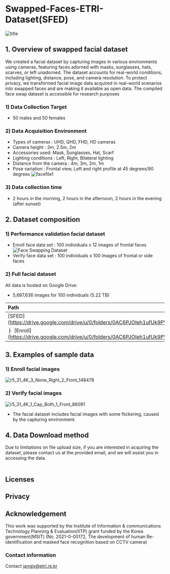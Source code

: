 # Swapped-Faces-ETRI-Dataset(SFED)
![title](https://github.com/EtriHRIFace/Face-Dataset/assets/149992598/c1b230e6-242c-4dd7-8bd5-ccd2b8d2e7ec)
<br>
## 1. Overview of swapped facial dataset 
  We created a facial dataset by capturing images in various environments using cameras, featuring faces adorned with masks, sunglasses, hats, scarves, or left unadorned. The dataset accounts for real-world conditions, including lighting, distance, pose, and camera resolution. To protect privacy, we transformed facial image data acquired in real-world scenarios into swapped faces and are making it available as open data. The compiled face swap dataset is accessible for research purposes
### 1) Data Collection Target
  * 50 males and 50 females
### 2) Data Acquisition Environment 
  * Types of cameras : UHD, QHD, FHD, HD cameras <br>
  * Camera height : 3m, 2.5m, 2m <br>
  * Accessories used: Mask, Sunglasses, Hat, Scarf <br>
  * Lighting conditions : Left, Right, Bilateral lighting <br>
  * Distance from the camera : 4m, 3m, 2m, 1m <br>
  * Pose variation : Frontal view, Left and right profile at 45 degrees/90 degrees
 ![facefile1](https://github.com/EtriHRIFace/Face-Dataset/assets/149992598/6776df9b-7bfa-42a9-8845-0d6be03af441)



### 3) Data collection time
 * 2 hours in the morning, 2 hours in the afternoon, 2 hours in the evening (after sunset)
## 2. Dataset composition
### 1) Performance validation facial dataset
* Enroll face data set : 100 individuals x 12 images of frontal faces ![Face Swapping Dataset](https://github.com/EtriHRIFace/Face-Dataset/wiki) <br>
* Verify face data set : 100 individuals x 100 images of frontal or side faces <br>
### 2) Full facial dataset  
All data is hosted on Google Drive:
* 5,697,636 images for 100 individuals (5.22 TB) 

| Path | Size | Files | Format | Description
| :--- | :--: | ----: | :----: | :----------
|[SFED] (https://drive.google.com/drive/u/0/folders/0AC6PJOIeh1ufUk9PVA) | 5.7TB|5,697,636 | PNG | Main folder
| &boxvr;&nbsp; [Enroll] (https://drive.google.com/drive/u/0/folders/0AC6PJOIeh1ufUk9PVA)

 
## 3. Examples of sample data
### 1) Enroll facial images
![r5_31_4K_3_None_Right_2_Front_148478](https://github.com/EtriHRIFace/Face-Dataset/assets/149992598/b7a48b26-3585-4280-89e1-ffdb40c80c96)
### 2) Verify facial images
![r5_31_4K_1_Cap_Both_1_Front_86091](https://github.com/EtriHRIFace/Face-Dataset/assets/149992598/de9684e8-6f51-4c48-9760-77d27d5c966c)
* The facial dataset includes facial images with some flickering, caused by the capturing environment.
## 4. Data Download method
Due to limitations on file upload size, if you are interested in acquiring the dataset, please contact us at the provided email, and we will assist you in accessing the data. <br>
<br>
## Licenses

## Privacy

## Acknowledgement
This work was supported by the Institute of Information & communications Technology Planning & Evaluation(IITP) grant funded by the Korea government(MSIT) (No. 2021-0-00172, The development of human Re-identification and masked face recognition based on CCTV camera)
<br>
### Contact information
Contact jangjy@etri.re.kr
